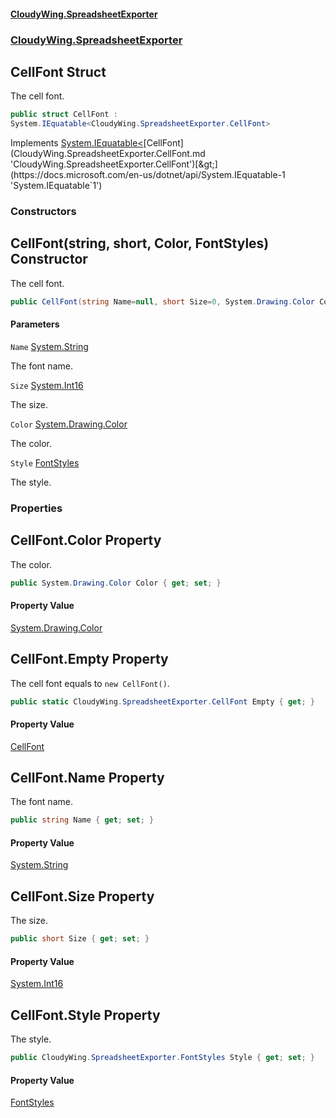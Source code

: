 #### [CloudyWing.SpreadsheetExporter](index.md 'index')
### [CloudyWing.SpreadsheetExporter](CloudyWing.SpreadsheetExporter.md 'CloudyWing.SpreadsheetExporter')

## CellFont Struct

The cell font.

```csharp
public struct CellFont :
System.IEquatable<CloudyWing.SpreadsheetExporter.CellFont>
```

Implements [System.IEquatable&lt;](https://docs.microsoft.com/en-us/dotnet/api/System.IEquatable-1 'System.IEquatable`1')[CellFont](CloudyWing.SpreadsheetExporter.CellFont.md 'CloudyWing.SpreadsheetExporter.CellFont')[&gt;](https://docs.microsoft.com/en-us/dotnet/api/System.IEquatable-1 'System.IEquatable`1')
### Constructors

<a name='CloudyWing.SpreadsheetExporter.CellFont.CellFont(string,short,System.Drawing.Color,CloudyWing.SpreadsheetExporter.FontStyles)'></a>

## CellFont(string, short, Color, FontStyles) Constructor

The cell font.

```csharp
public CellFont(string Name=null, short Size=0, System.Drawing.Color Color=default(System.Drawing.Color), CloudyWing.SpreadsheetExporter.FontStyles Style=CloudyWing.SpreadsheetExporter.FontStyles.None);
```
#### Parameters

<a name='CloudyWing.SpreadsheetExporter.CellFont.CellFont(string,short,System.Drawing.Color,CloudyWing.SpreadsheetExporter.FontStyles).Name'></a>

`Name` [System.String](https://docs.microsoft.com/en-us/dotnet/api/System.String 'System.String')

The font name.

<a name='CloudyWing.SpreadsheetExporter.CellFont.CellFont(string,short,System.Drawing.Color,CloudyWing.SpreadsheetExporter.FontStyles).Size'></a>

`Size` [System.Int16](https://docs.microsoft.com/en-us/dotnet/api/System.Int16 'System.Int16')

The size.

<a name='CloudyWing.SpreadsheetExporter.CellFont.CellFont(string,short,System.Drawing.Color,CloudyWing.SpreadsheetExporter.FontStyles).Color'></a>

`Color` [System.Drawing.Color](https://docs.microsoft.com/en-us/dotnet/api/System.Drawing.Color 'System.Drawing.Color')

The color.

<a name='CloudyWing.SpreadsheetExporter.CellFont.CellFont(string,short,System.Drawing.Color,CloudyWing.SpreadsheetExporter.FontStyles).Style'></a>

`Style` [FontStyles](CloudyWing.SpreadsheetExporter.FontStyles.md 'CloudyWing.SpreadsheetExporter.FontStyles')

The style.
### Properties

<a name='CloudyWing.SpreadsheetExporter.CellFont.Color'></a>

## CellFont.Color Property

The color.

```csharp
public System.Drawing.Color Color { get; set; }
```

#### Property Value
[System.Drawing.Color](https://docs.microsoft.com/en-us/dotnet/api/System.Drawing.Color 'System.Drawing.Color')

<a name='CloudyWing.SpreadsheetExporter.CellFont.Empty'></a>

## CellFont.Empty Property

The cell font equals to `new CellFont()`.

```csharp
public static CloudyWing.SpreadsheetExporter.CellFont Empty { get; }
```

#### Property Value
[CellFont](CloudyWing.SpreadsheetExporter.CellFont.md 'CloudyWing.SpreadsheetExporter.CellFont')

<a name='CloudyWing.SpreadsheetExporter.CellFont.Name'></a>

## CellFont.Name Property

The font name.

```csharp
public string Name { get; set; }
```

#### Property Value
[System.String](https://docs.microsoft.com/en-us/dotnet/api/System.String 'System.String')

<a name='CloudyWing.SpreadsheetExporter.CellFont.Size'></a>

## CellFont.Size Property

The size.

```csharp
public short Size { get; set; }
```

#### Property Value
[System.Int16](https://docs.microsoft.com/en-us/dotnet/api/System.Int16 'System.Int16')

<a name='CloudyWing.SpreadsheetExporter.CellFont.Style'></a>

## CellFont.Style Property

The style.

```csharp
public CloudyWing.SpreadsheetExporter.FontStyles Style { get; set; }
```

#### Property Value
[FontStyles](CloudyWing.SpreadsheetExporter.FontStyles.md 'CloudyWing.SpreadsheetExporter.FontStyles')